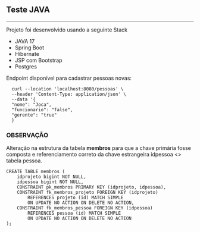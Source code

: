 ## Teste JAVA
___

Projeto foi desenvolvido usando a seguinte Stack

  - JAVA 17
  - Spring Boot 
  - Hibernate
  - JSP com Bootstrap
  - Postgres

Endpoint disponível para cadastrar pessoas novas:

```
  curl --location 'localhost:8080/pessoas' \
  --header 'Content-Type: application/json' \
  --data '{
  "nome": "Joca",
  "funcionario": "false",
  "gerente": "true"
  }
```

### OBSERVAÇÃO
Alteração na estrutura da tabela **membros** para que a chave primária fosse composta e referenciamento correto da chave estrangeira idpessoa <> tabela pessoa.
```
CREATE TABLE membros (
    idprojeto bigint NOT NULL,
    idpessoa bigint NOT NULL,
    CONSTRAINT pk_membros PRIMARY KEY (idprojeto, idpessoa),
    CONSTRAINT fk_membros_projeto FOREIGN KEY (idprojeto)
        REFERENCES projeto (id) MATCH SIMPLE
        ON UPDATE NO ACTION ON DELETE NO ACTION,
    CONSTRAINT fk_membros_pessoa FOREIGN KEY (idpessoa)
        REFERENCES pessoa (id) MATCH SIMPLE
        ON UPDATE NO ACTION ON DELETE NO ACTION
);
``` 